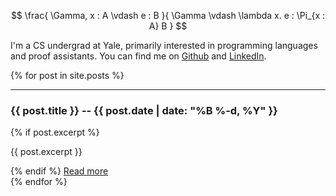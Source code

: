 $$
\frac{
  \Gamma, x : A \vdash e : B
}{
  \Gamma \vdash \lambda x. e : \Pi_{x : A} B
}
$$

I'm a CS undergrad at Yale, primarily interested in programming languages and proof assistants. You can find me on [Github](https://github.com/ehatti) and [LinkedIn](https://www.linkedin.com/in/eashan-hatti-777387288).

{% for post in site.posts %}
  <hr>
  <article style="width: 90%">
    <h3>{{ post.title }} -- {{ post.date | date: "%B %-d, %Y" }}</h3>
    {% if post.excerpt %}
      <p>{{ post.excerpt }}</p>
    {% endif %}
    <a href="{{ post.url | relative_url }}">Read more</a>
  </article>
{% endfor %}